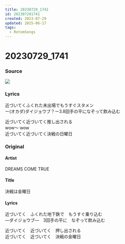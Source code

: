 ```yaml
---
title: 20230729_1741
id: 202307291741
created: 2023-07-29
updated: 2025-06-17
tags:
  - RotomSongs
---
```

# 20230729_1741

### Source

![](https://x.com/Starlystrongest/status/1685208894338109440)

### Lyrics

近づいてくふくれた未出場でもうすぐスタメン  
ー(オカダ)ダイジョウブ？ー3.8回手の平になぞって飲み込む  

近づいてく近づいてく推し出される  
wow〜 wow  
近づいてく近づいてく決戦の日曜日  

### Original

#### Artist

DREAMS COME TRUE

#### Title

決戦は金曜日

#### Lyrics

近づいてく　ふくれた地下鉄で　もうすぐ乗り込む  
―ダイジョウブ―　3回手の平に　なぞって飲み込む  
  
近づいてく　近づいてく　押し出される  
近づいてく　近づいてく　決戦の金曜日  


